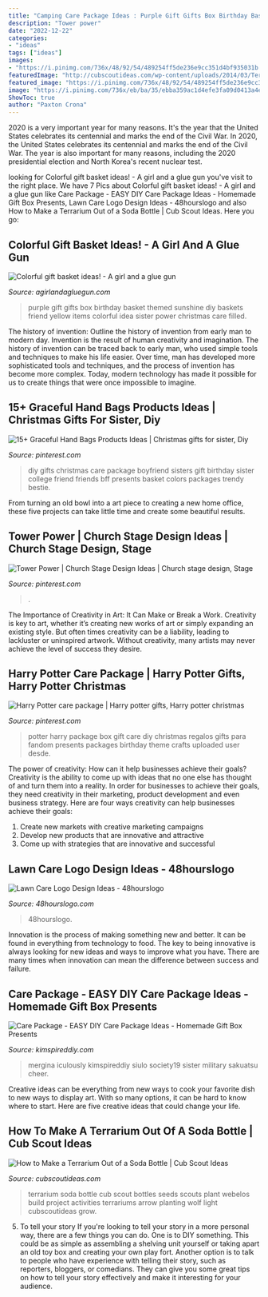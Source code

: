 ```yaml
---
title: "Camping Care Package Ideas : Purple Gift Gifts Box Birthday Basket Themed Sunshine Diy Baskets Friend Yellow Items Colorful Idea Sister Power Christmas Care Filled"
description: "Tower power"
date: "2022-12-22"
categories:
- "ideas"
tags: ["ideas"]
images:
- "https://i.pinimg.com/736x/48/92/54/489254ff5de236e9cc351d4bf935031b.jpg"
featuredImage: "http://cubscoutideas.com/wp-content/uploads/2014/03/Terrarium-1.jpg"
featured_image: "https://i.pinimg.com/736x/48/92/54/489254ff5de236e9cc351d4bf935031b.jpg"
image: "https://i.pinimg.com/736x/eb/ba/35/ebba359ac1d4efe3fa09d0413a4e2b2b--nerdy-care-package-harry-potter-care-package.jpg"
ShowToc: true
author: "Paxton Crona"
---
```



2020 is a very important year for many reasons. It's the year that the United States celebrates its centennial and marks the end of the Civil War.
In 2020, the United States celebrates its centennial and marks the end of the Civil War. The year is also important for many reasons, including the 2020 presidential election and North Korea's recent nuclear test.

	

		
looking for Colorful gift basket ideas! - A girl and a glue gun you've visit to the right place. We have 7 Pics about Colorful gift basket ideas! - A girl and a glue gun like Care Package - EASY DIY Care Package Ideas - Homemade Gift Box Presents, Lawn Care Logo Design Ideas - 48hourslogo and also How to Make a Terrarium Out of a Soda Bottle | Cub Scout Ideas. Here you go:
		
    
## Colorful Gift Basket Ideas! - A Girl And A Glue Gun

<img loading=lazy src="https://www.agirlandagluegun.com/wp-content/uploads/2016/01/1394c3fc9e9f496b9344db06ce7d751a.jpg" onerror="this.onerror=null;this.src='https://tse4.mm.bing.net/th?id=OIP.fA9hn_3bSJ9lKmd4mu4GvwHaJ6&amp;pid=15.1';" alt="Colorful gift basket ideas! - A girl and a glue gun">

_Source: agirlandagluegun.com_

>purple gift gifts box birthday basket themed sunshine diy baskets friend yellow items colorful idea sister power christmas care filled. 

	

The history of invention: Outline the history of invention from early man to modern day.
Invention is the result of human creativity and imagination. The history of invention can be traced back to early man, who used simple tools and techniques to make his life easier. Over time, man has developed more sophisticated tools and techniques, and the process of invention has become more complex. Today, modern technology has made it possible for us to create things that were once impossible to imagine.

    
## 15+ Graceful Hand Bags Products Ideas | Christmas Gifts For Sister, Diy

<img loading=lazy src="https://i.pinimg.com/736x/48/92/54/489254ff5de236e9cc351d4bf935031b.jpg" onerror="this.onerror=null;this.src='https://tse3.mm.bing.net/th?id=OIP.N9RZuqh52Wr5S0JVEat0fAAAAA&amp;pid=15.1';" alt="15+ Graceful Hand Bags Products Ideas | Christmas gifts for sister, Diy">

_Source: pinterest.com_

>diy gifts christmas care package boyfriend sisters gift birthday sister college friend friends bff presents basket colors packages trendy bestie. 

	

From turning an old bowl into a art piece to creating a new home office, these five projects can take little time and create some beautiful results.

    
## Tower Power | Church Stage Design Ideas | Church Stage Design, Stage

<img loading=lazy src="https://i.pinimg.com/736x/80/f2/f0/80f2f0ebfdaf3bf021f3a2892b818f91--stage-lighting-design-stage-design.jpg" onerror="this.onerror=null;this.src='https://tse1.mm.bing.net/th?id=OIP.BbxxHgeLkgGhwTMH4nTmpgEsDf&amp;pid=15.1';" alt="Tower Power | Church Stage Design Ideas | Church stage design, Stage">

_Source: pinterest.com_

>. 

	

The Importance of Creativity in Art: It Can Make or Break a Work.
Creativity is key to art, whether it’s creating new works of art or simply expanding an existing style. But often times creativity can be a liability, leading to lackluster or uninspired artwork. Without creativity, many artists may never achieve the level of success they desire.

    
## Harry Potter Care Package | Harry Potter Gifts, Harry Potter Christmas

<img loading=lazy src="https://i.pinimg.com/736x/eb/ba/35/ebba359ac1d4efe3fa09d0413a4e2b2b--nerdy-care-package-harry-potter-care-package.jpg" onerror="this.onerror=null;this.src='https://tse2.mm.bing.net/th?id=OIP.bz-0THFfc3KB-1E69yF3rwHaJ3&amp;pid=15.1';" alt="Harry Potter care package | Harry potter gifts, Harry potter christmas">

_Source: pinterest.com_

>potter harry package box gift care diy christmas regalos gifts para fandom presents packages birthday theme crafts uploaded user desde. 

	

The power of creativity: How can it help businesses achieve their goals?
Creativity is the ability to come up with ideas that no one else has thought of and turn them into a reality. In order for businesses to achieve their goals, they need creativity in their marketing, product development and even business strategy. Here are four ways creativity can help businesses achieve their goals: 
1. Create new markets with creative marketing campaigns 
2. Develop new products that are innovative and attractive 
3. Come up with strategies that are innovative and successful 

    
## Lawn Care Logo Design Ideas - 48hourslogo

<img loading=lazy src="https://www.48hourslogo.com/oss/works/2021/03/11/144333716685/107117_48880_e9c876a7-fc62-4927-b107-82659b4db76f.jpg" onerror="this.onerror=null;this.src='https://tse4.mm.bing.net/th?id=OIP.RHBHYhe2fia0CYof5U2j8AHaFj&amp;pid=15.1';" alt="Lawn Care Logo Design Ideas - 48hourslogo">

_Source: 48hourslogo.com_

>48hourslogo. 

	

Innovation is the process of making something new and better. It can be found in everything from technology to food. The key to being innovative is always looking for new ideas and ways to improve what you have. There are many times when innovation can mean the difference between success and failure.

    
## Care Package - EASY DIY Care Package Ideas - Homemade Gift Box Presents

<img loading=lazy src="https://kimspireddiy.com/wp-content/uploads/2020/04/diy-care-package-red-1-1.jpg" onerror="this.onerror=null;this.src='https://tse3.mm.bing.net/th?id=OIP.-Zir2b1mdWcy1RSRM2rndQHaNM&amp;pid=15.1';" alt="Care Package - EASY DIY Care Package Ideas - Homemade Gift Box Presents">

_Source: kimspireddiy.com_

>mergina iculously kimspireddiy siulo society19 sister military sakuatsu cheer. 

	

Creative ideas can be everything from new ways to cook your favorite dish to new ways to display art. With so many options, it can be hard to know where to start. Here are five creative ideas that could change your life.

    
## How To Make A Terrarium Out Of A Soda Bottle | Cub Scout Ideas

<img loading=lazy src="http://cubscoutideas.com/wp-content/uploads/2014/03/Terrarium-1.jpg" onerror="this.onerror=null;this.src='https://tse1.mm.bing.net/th?id=OIP.aE98otJSFN90jWC_wJnXdQHaLK&amp;pid=15.1';" alt="How to Make a Terrarium Out of a Soda Bottle | Cub Scout Ideas">

_Source: cubscoutideas.com_

>terrarium soda bottle cub scout bottles seeds scouts plant webelos build project activities terrariums arrow planting wolf light cubscoutideas grow. 

	

5. To tell your story
If you're looking to tell your story in a more personal way, there are a few things you can do. One is to DIY something. This could be as simple as assembling a shelving unit yourself or taking apart an old toy box and creating your own play fort. Another option is to talk to people who have experience with telling their story, such as reporters, bloggers, or comedians. They can give you some great tips on how to tell your story effectively and make it interesting for your audience.

